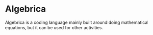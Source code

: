 # Algebrica
Algebrica is a coding language mainly built around doing mathematical equations, but it can be used for other activities.
